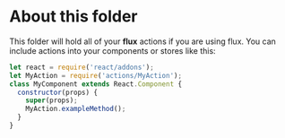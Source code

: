 # About this folder
This folder will hold all of your **flux** actions if you are using flux.
You can include actions into your components or stores like this:

```javascript
let react = require('react/addons');
let MyAction = require('actions/MyAction');
class MyComponent extends React.Component {
  constructor(props) {
    super(props);
    MyAction.exampleMethod();
  }
}

